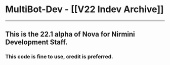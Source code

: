 # MultiBot-Dev - [[V22 Indev Archive]]
---
## This is the 22.1 alpha of Nova for Nirmini Development Staff.
### This code is fine to use, credit is preferred.
